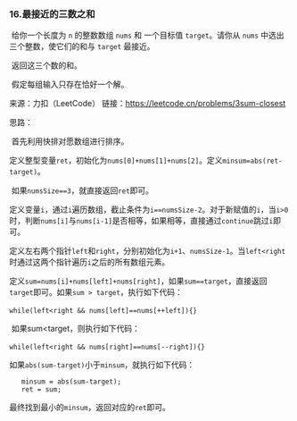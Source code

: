 ### 16.最接近的三数之和

​		给你一个长度为 `n` 的整数数组 `nums` 和 一个目标值 `target`。请你从 `nums` 中选出三个整数，使它们的和与 `target` 最接近。

​		返回这三个数的和。

​		假定每组输入只存在恰好一个解。

来源：力扣（LeetCode）
链接：https://leetcode.cn/problems/3sum-closest



思路：

​		首先利用快排对愿数组进行排序。

​		定义整型变量`ret`，初始化为`nums[0]+nums[1]+nums[2]`。定义`minsum=abs(ret-target)`。

​		如果`numsSize==3`，就直接返回`ret`即可。

​		定义变量`i`，通过`i`遍历数组，截止条件为`i==numsSize-2`。对于新赋值的`i`，当`i>0`时，判断`nums[i]`与`nums[i-1]`是否相等，如果相等，直接通过`continue`跳过`i`即可。

​	定义左右两个指针`left`和`right`，分别初始化为`i+1`、`numsSize-1`。当`left<right`时通过这两个指针遍历`i`之后的所有数组元素。

​	定义`sum=nums[i]+nums[left]+nums[right]`，如果`sum==target`，直接返回`target`即可。如果`sum > target`，执行如下代码：

​	`while(left<right && nums[left]==nums[++left]){}`

​	如果sum<target，则执行如下代码：

​	`while(left<right && nums[right]==nums[--right]){}`

​	如果`abs(sum-target)`小于`minsum`，就执行如下代码：

	   minsum = abs(sum-target);
	   ret = sum;

​	 最终找到最小的`minsum`，返回对应的`ret`即可。
